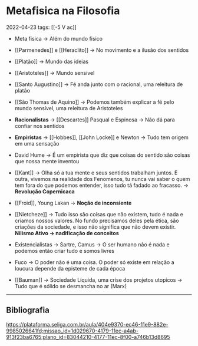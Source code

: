 # Metafisica na Filosofia
2022-04-23
tags: [[-5 V ac]]

* Meta fisica → Além do mundo fisico

* [[Parmenedes]] e [[Heraclito]] → No movimento e a ilusão dos sentidos
* [[Platão]] → Mundo das ideias
* [[Aristoteles]] → Mundo sensível
* [[Santo Augustino]] → Fé anda junto com o racional, uma releitura de platão
* [[São Thomas de Aquino]] → Podemos também explicar a fé pelo mundo sensível, uma releitura de Aristoteles
* **Racionalistas** → [[Descartes]] Pasqual e Espinosa → Não dá para confiar nos sentidos
* **Empiristas** →  [[Hobbes]], [[John Locke]] e Newton → Tudo tem origem em uma sensação

* David Hume → É um empirista que diz que coisas do sentido são coisas que nossa mente inventou
* [[Kant]] → Olha só a tua mente e seus sentidos trabalham juntos. E outra, vivemos na realidade dos Fenomenos, tu nunca vai saber o quem tem fora do que podemos entender, isso tudo tá fadado ao fracasso. → **Revolução Copernicaca**

* [[Froid]], Young Lakan → **Noção de inconsiente**
* [[Nietcheze]] → Tudo isso são coisas que não existem, tudo é nada e criamos nossos valores. No fundo precisamos deles pela ética, são criações da sociedade, e isso não significa que não devem existir. **Nilismo Ativo → nadificação de conceitos**

* Existencialistas → Sartre, Camus → O ser humano não é nada e podemos então criar tudo e somos livres
* Fuco → O poder não é uma coisa. O poder só existe em relação a loucura depende da episteme de cada época

* [[Bauman]] → Sociedade Líquida, uma crise dos projetos utopicos → Tudo que é sólido se desmancha no ar (Marx)

----------------------------------------------- 
## Bibliografia

https://plataforma.seliga.com.br/aula/404e9370-ec46-11e9-882e-9985026641fd;missao_id=1d029670-4179-11ec-a4ab-913f23ba6765;plano_id=83044210-4177-11ec-8f00-a746b13d8695
